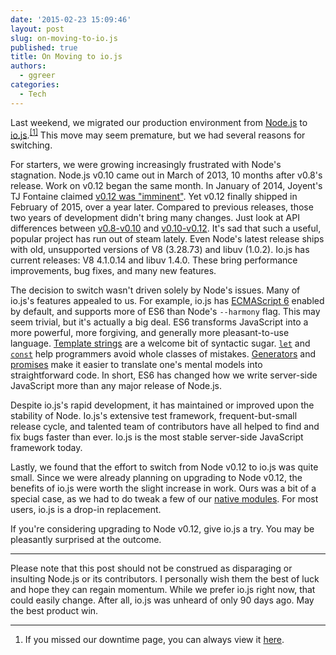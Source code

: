 ```yaml
---
date: '2015-02-23 15:09:46'
layout: post
slug: on-moving-to-io.js
published: true
title: On Moving to io.js
authors:
  - ggreer
categories:
  - Tech
---
```


Last weekend, we migrated our production environment from [Node.js](https://nodejs.org/) to [io.js](https://iojs.org/).<sup>[\[1\]](#ref_1)</sup> This move may seem premature, but we had several reasons for switching.

For starters, we were growing increasingly frustrated with Node's stagnation. Node.js v0.10 came out in March of 2013, 10 months after v0.8's release. Work on v0.12 began the same month. In January of 2014, Joyent's TJ Fontaine claimed [v0.12 was "imminent"](https://www.joyent.com/blog/node-js-and-the-road-ahead). Yet v0.12 finally shipped in February of 2015, over a year later. Compared to previous releases, those two years of development didn't bring many changes. Just look at API differences between [v0.8-v0.10](https://github.com/joyent/node/wiki/Api-changes-between-v0.8-and-v0.10) and [v0.10-v0.12](https://github.com/joyent/node/wiki/Api-changes-between-v0.10-and-v0.12). It's sad that such a useful, popular project has run out of steam lately. Even Node's latest release ships with old, unsupported versions of V8 (3.28.73) and libuv (1.0.2). Io.js has current releases: V8 4.1.0.14 and libuv 1.4.0. These bring performance improvements, bug fixes, and many new features.

The decision to switch wasn't driven solely by Node's issues. Many of io.js's features appealed to us. For example, io.js has [ECMAScript 6](https://iojs.org/en/es6.html) enabled by default, and supports more of ES6 than Node's `--harmony` flag. This may seem trivial, but it's actually a big deal. ES6 transforms JavaScript into a more powerful, more forgiving, and generally more pleasant-to-use language. [Template strings](https://developer.mozilla.org/en-US/docs/Web/JavaScript/Reference/template_strings) are a welcome bit of syntactic sugar. [`let`](https://developer.mozilla.org/en-US/docs/Web/JavaScript/Reference/Statements/let) and [`const`](https://developer.mozilla.org/en-US/docs/Web/JavaScript/Reference/Statements/const) help programmers avoid whole classes of mistakes. [Generators](https://developer.mozilla.org/en-US/docs/Web/JavaScript/Reference/Statements/function*) and [promises](https://developer.mozilla.org/en-US/docs/Web/JavaScript/Reference/Global_Objects/Promise) make it easier to translate one's mental models into straightforward code. In short, ES6 has changed how we write server-side JavaScript more than any major release of Node.js.

Despite io.js's rapid development, it has maintained or improved upon the stability of Node. Io.js's extensive test framework, frequent-but-small release cycle, and talented team of contributors have all helped to find and fix bugs faster than ever. Io.js is the most stable server-side JavaScript framework today.

Lastly, we found that the effort to switch from Node v0.12 to io.js was quite small. Since we were already planning on upgrading to Node v0.12, the benefits of io.js were worth the slight increase in work. Ours was a bit of a special case, as we had to do tweak a few of our [native modules](https://iojs.org/api/addons.html). For most users, io.js is a drop-in replacement.

If you're considering upgrading to Node v0.12, give io.js a try. You may be pleasantly surprised at the outcome.

---

Please note that this post should not be construed as disparaging or insulting Node.js or its contributors. I personally wish them the best of luck and hope they can regain momentum. While we prefer io.js right now, that could easily change. After all, io.js was unheard of only 90 days ago. May the best product win.

---

1. <span id="ref_1"></span> If you missed our downtime page, you can always view it [here](https://floobits.com/static/503.html).
